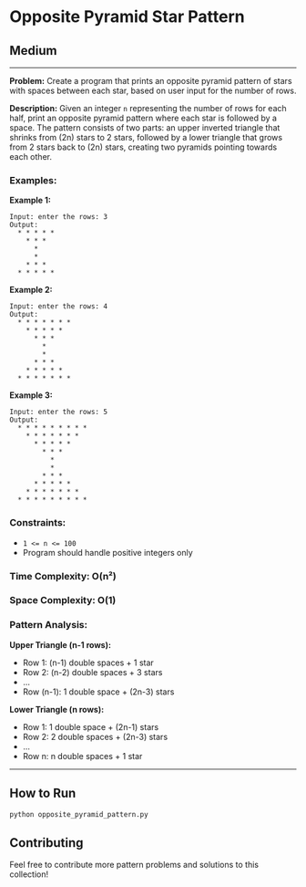 # Opposite Pyramid Star Pattern

## Medium

---

**Problem:** Create a program that prints an opposite pyramid pattern of stars with spaces between each star, based on user input for the number of rows.

**Description:** Given an integer `n` representing the number of rows for each half, print an opposite pyramid pattern where each star is followed by a space. The pattern consists of two parts: an upper inverted triangle that shrinks from (2n) stars to 2 stars, followed by a lower triangle that grows from 2 stars back to (2n) stars, creating two pyramids pointing towards each other.

### Examples:

**Example 1:**
```
Input: enter the rows: 3
Output:
  * * * * * 
    * * * 
      * 
      * 
    * * * 
  * * * * * 
```

**Example 2:**
```
Input: enter the rows: 4
Output:
  * * * * * * * 
    * * * * * 
      * * * 
        * 
        * 
      * * * 
    * * * * * 
  * * * * * * * 
```

**Example 3:**
```
Input: enter the rows: 5
Output:
  * * * * * * * * * 
    * * * * * * * 
      * * * * * 
        * * * 
          *  
          * 
        * * * 
      * * * * * 
    * * * * * * * 
  * * * * * * * * * 
```

### Constraints:
- `1 <= n <= 100`
- Program should handle positive integers only

### Time Complexity: O(n²)
### Space Complexity: O(1)

### Pattern Analysis:
**Upper Triangle (n-1 rows):**
- Row 1: (n-1) double spaces + 1 star
- Row 2: (n-2) double spaces + 3 stars
- ...
- Row (n-1): 1 double space + (2n-3) stars

**Lower Triangle (n rows):**
- Row 1: 1 double space + (2n-1) stars
- Row 2: 2 double spaces + (2n-3) stars
- ...
- Row n: n double spaces + 1 star

---

## How to Run

```bash
python opposite_pyramid_pattern.py
```

## Contributing

Feel free to contribute more pattern problems and solutions to this collection!
